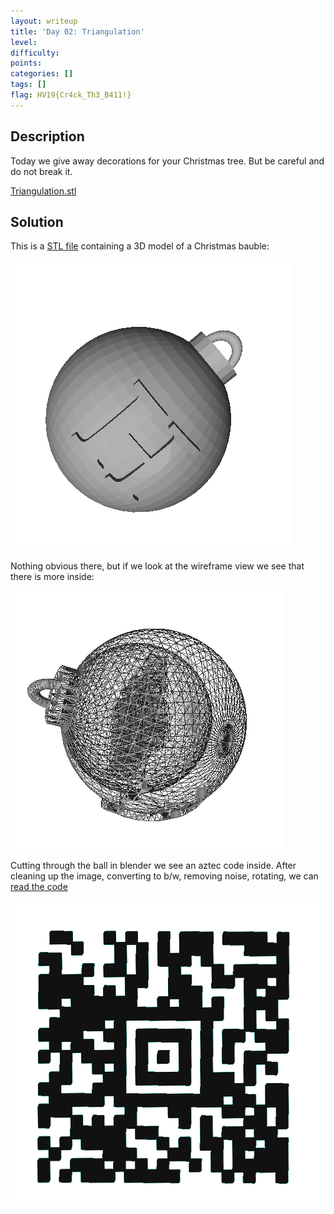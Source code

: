 ```yaml
---
layout: writeup
title: 'Day 02: Triangulation'
level:
difficulty:
points:
categories: []
tags: []
flag: HV19{Cr4ck_Th3_B411!}
---
```

## Description

Today we give away decorations for your Christmas tree. But be careful
and do not break it.

[Triangulation.stl](writeupfiles/dec02/Triangulation.stl)

## Solution

This is a [STL file][1] containing a 3D model of a Christmas bauble:

![](writeupfiles/dec02/ball.png)

Nothing obvious there, but if we look at the wireframe view we see that
there is more inside:

![](writeupfiles/dec02/ball_wireframe.png)

Cutting through the ball in blender we see an aztec code inside. After
cleaning up the image, converting to b/w, removing noise, rotating, we
can [read the code][2]

![code](writeupfiles/dec02/code.png)



[1]: https://en.wikipedia.org/wiki/STL_(file_format)
[2]: https://www.onlinebarcodereader.com/
